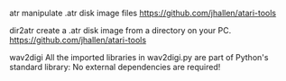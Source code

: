 atr
manipulate .atr disk image files
https://github.com/jhallen/atari-tools

dir2atr
create a .atr disk image from a directory on your PC.
https://github.com/jhallen/atari-tools



wav2digi
All the imported libraries in wav2digi.py are part of Python's standard library:
No external dependencies are required!
